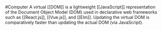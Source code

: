 #Computer 
A virtual [[DOM]] is a lightweight [[JavaScript]] representation of the Document Object Model (DOM) used in declarative web frameworks such as [[React.js]], [[Vue.js]], and [[Elm]]. Updating the virtual DOM is comparatively faster than updating the actual DOM (via JavaScript).